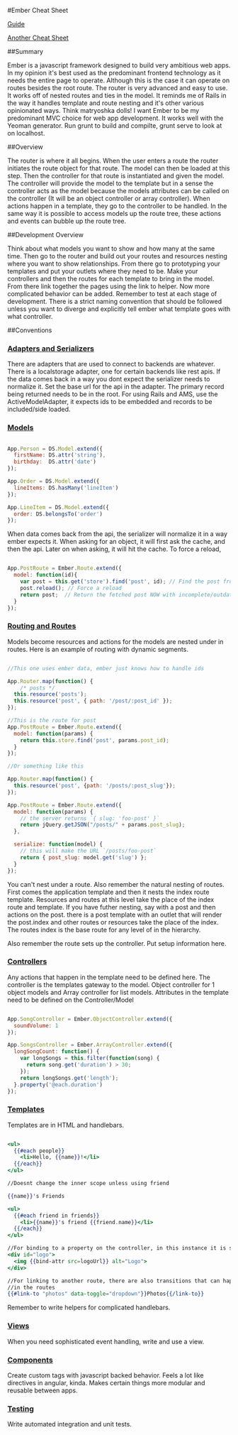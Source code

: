 #Ember Cheat Sheet

[Guide](http://emberjs.com/guides/getting-started/)

[Another Cheat Sheet](http://embersherpa.com/)

##Summary

Ember is a javascript framework designed to build very ambitious web apps.
In my opinion it's best used as the predominant frontend technology as it
needs the entire page to operate. Although this is the case it can operate
on routes besides the root route. The router is very advanced and easy to use.
It works off of nested routes and ties in the model. It reminds me of Rails in
the way it handles template and route nesting and it's other various
opinionated ways. Think matryoshka dolls! I want Ember to be my predominant
MVC choice for web app development. It works well with the Yeoman generator.
Run grunt to build and compilte, grunt serve to look at on localhost.

##Overview

The router is where it all begins. When the user enters a route the router
initiates the route object for that route. The model can then be loaded at
this step. Then the controller for that route is instantiated and given the
model. The controller will provide the model to the template but in a sense
the controller acts as the model because the models attributes can be
called on the controller (It will be an object controller or array controller).
When actions happen in a template, they go to the controller to be handled.
In the same way it is possible to access models up the route tree, these
actions and events can bubble up the route tree.

##Development Overview

Think about what models you want to show and how many at the same time. Then
go to the router and build out your routes and resources nesting where you
want to show relationships. From there go to prototyping your templates and put
your outlets where they need to be. Make your controllers and then the routes
for each template to bring in the model. From there link together the pages
using the link to helper. Now more complicated behavior can be added. Remember
to test at each stage of development. There is a strict naming convention that
should be followed unless you want to diverge and explicitly tell ember
what template goes with what controller.

##Conventions

### [Adapters and Serializers](http://emberjs.com/guides/models/the-rest-adapter/)

There are adapters that are used to connect to backends are whatever.
There is a localstorage adapter, one for certain backends like rest apis.
If the data comes back in a way you dont expect the serializer needs to 
normalize it. Set the base url for the api in the adapter. The primary
record being returned needs to be in the root. For using Rails and AMS,
use the ActiveModelAdapter, it expects ids to be embedded and records
to be included/side loaded.

### [Models](http://emberjs.com/guides/models/)

```javascript

App.Person = DS.Model.extend({
  firstName: DS.attr('string'),
  birthday:  DS.attr('date')
});

App.Order = DS.Model.extend({
  lineItems: DS.hasMany('lineItem')
});

App.LineItem = DS.Model.extend({
  order: DS.belongsTo('order')
});

```

When data comes back from the api, the serializer will normalize
it in a way ember expects it. When asking for an object, it will
first ask the cache, and then the api. Later on when asking, it
will hit the cache. To force a reload, 

```javascript

App.PostRoute = Ember.Route.extend({
  model: function(id){
    var post = this.get('store').find('post', id); // Find the post from the store
    post.reload(); // Force a reload
    return post;  // Return the fetched post NOW with incomplete/outdated info. When the api answers, the information will be updated.
  }
});

```

### [Routing and Routes](http://emberjs.com/guides/routing/)

Models become resources and actions for the models are nested under in routes.
Here is an example of routing with dynamic segments.

```javascript

//This one uses ember data, ember just knows how to handle ids

App.Router.map(function() {
	/* posts */
  this.resource('posts');
  this.resource('post', { path: '/post/:post_id' });
});

//This is the route for post
App.PostRoute = Ember.Route.extend({
  model: function(params) {
    return this.store.find('post', params.post_id);
  }
});

//Or something like this

App.Router.map(function() {
  this.resource('post', {path: '/posts/:post_slug'});
});

App.PostRoute = Ember.Route.extend({
  model: function(params) {
    // the server returns `{ slug: 'foo-post' }`
    return jQuery.getJSON("/posts/" + params.post_slug);
  },

  serialize: function(model) {
    // this will make the URL `/posts/foo-post`
    return { post_slug: model.get('slug') };
  }
});
```

You can't nest under a route. Also remember the natural nesting of routes.
First comes the application template and then it nests the index route 
template. Resources and routes at this level take the place of the index route
and template. If you have futher nesting, say with a post and then actions on
the post. there is a post template with an outlet that will render the 
post.index and other routes or resources take the place of the index. The
routes index is the base route for any level of in the hierarchy.

Also remember the route sets up the controller. Put setup information here.

### [Controllers](http://emberjs.com/guides/controllers/)

Any actions that happen in the template need to be defined here.
The controller is the templates gateway to the model. Object controller
for 1 object models and Array controller for list models. Attributes
in the template need to be defined on the Controller/Model

```javascript

App.SongController = Ember.ObjectController.extend({
  soundVolume: 1
});

App.SongsController = Ember.ArrayController.extend({
  longSongCount: function() {
    var longSongs = this.filter(function(song) {
      return song.get('duration') > 30;
    });
    return longSongs.get('length');
  }.property('@each.duration')
});
```

### [Templates](http://emberjs.com/guides/templates/the-application-template/)

Templates are in HTML and handlebars.

```handlebars

<ul>
  {{#each people}}
    <li>Hello, {{name}}!</li>
  {{/each}}
</ul>

//Doesnt change the inner scope unless using friend

{{name}}'s Friends

<ul>
  {{#each friend in friends}}
    <li>{{name}}'s friend {{friend.name}}</li>
  {{/each}}
</ul>

//For binding to a property on the controller, in this instance it is src
<div id="logo">
  <img {{bind-attr src=logoUrl}} alt="Logo">
</div>

//For linking to another route, there are also transitions that can happen
//in the routes
{{#link-to "photos" data-toggle="dropdown"}}Photos{{/link-to}}

```

Remember to write helpers for complicated handlebars.

### [Views](http://emberjs.com/guides/views/)

When you need sophisticated event handling, write and use a view.

### [Components](http://emberjs.com/guides/components/)

Create custom tags with javascript backed behavior. Feels a lot like
directives in angular, kinda. Makes certain things more modular and
reusable between apps.

### [Testing](http://emberjs.com/guides/testing/)

Write automated integration and unit tests.